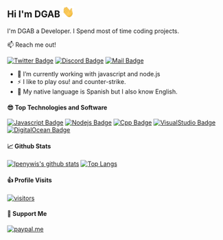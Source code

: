 ## Hi I'm DGAB <img src="assets/images/wave.gif" width="28px" alt="hi">

I'm DGAB a Developer. I Spend most of time coding projects.

📫 Reach me out!

[![Twitter Badge](https://img.shields.io/badge/-@DGABzd-1ca0f1?style=flat&labelColor=1ca0f1&logo=twitter&logoColor=white&link=https://twitter.com/DGABzd)](https://twitter.com/DGABzd) [![Discord Badge](https://img.shields.io/badge/-DGAV_0001-5865F2?style=flat&labelColor=5865F2&logo=discord&logoColor=white&link=https://discordapp.com/users/936422224427089940)](https://discordapp.com/users/936422224427089940) [![Mail Badge](https://img.shields.io/badge/-diegoaybar2021@gmail.com-c0392b?style=flat&labelColor=c0392b&logo=gmail&logoColor=white)](mailto:diegoaybar2021@gmail.com)

- 🔭 I’m currently working with javascript and node.js
- ⚡ I like to play osu! and counter-strike.
- 🍰 My native language is Spanish but I also know English.


#### 😎 Top Technologies and Software

[![Javascript Badge](https://img.shields.io/badge/-Javascript-F0DB4F?style=for-the-badge&labelColor=black&logo=javascript&logoColor=F0DB4F)](#) [![Nodejs Badge](https://img.shields.io/badge/-Nodejs-3C873A?style=for-the-badge&labelColor=black&logo=node.js&logoColor=3C873A)](#) [![Cpp Badge](https://img.shields.io/badge/-c++-0086D4?style=for-the-badge&labelColor=black&logo=cplusplus&logoColor=0086D4)](#) [![VisualStudio Badge](https://img.shields.io/badge/-Visual_Studio_Code-0078d7?style=for-the-badge&labelColor=black&logo=visualstudiocode&logoColor=0078d7)](#) [![DigitalOcean Badge](https://img.shields.io/badge/-Digital_Ocean-008bcf?style=for-the-badge&labelColor=black&logo=digitalocean&logoColor=008bcf)](#) 


#### 📈 Github Stats

[![Ipenywis's github stats](https://github-readme-stats.vercel.app/api?username=DGABzd&count_private=true&theme=tokyonight&show_icons=true)](#)
[![Top Langs](https://github-readme-stats.vercel.app/api/top-langs/?username=DGABzd&layout=compact&count_private=true&theme=tokyonight)](#)


#### 👍 Profile Visits 

[![visitors](https://visitor-badge.glitch.me/badge?page_id=DGABzd)](#)


#### 💖 Support Me

[![paypal.me](https://ionicabizau.github.io/badges/paypal.svg)](https://www.paypal.me/DGABzd)
